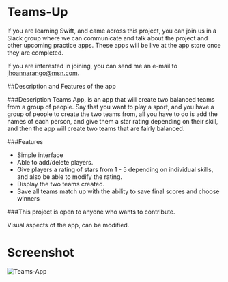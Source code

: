 # Teams-Up

If you are learning Swift, and came across this project, you can join us in a Slack group where we can communicate and talk about the project and other upcoming practice apps. These apps will be live at the app store once they are completed. 

If you are interested in joining, you can send me an e-mail to jhoannarango@msn.com. 

##Description and Features of the app

###Description
Teams App, is an app that will create two balanced teams from a group of people. Say that you want to play a sport, and you have a group of people to create the two teams from, all you have to do is add the names of each person, and give them a star rating depending on their skill, and then the app will create two teams that are fairly balanced. 

###Features 
- Simple interface
- Able to add/delete players.
- Give players a rating of stars from 1 - 5 depending on individual skills, and also be able to modify the rating.
- Display the two teams created. 
- Save all teams match up with the ability to save final scores and choose winners



###This project is open to anyone who wants to contribute.

Visual aspects of the app, can be modified. 

# Screenshot



![Teams-App](http://i68.tinypic.com/2zoalqu.png "Teams-App")
